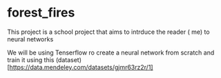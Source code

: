 # forest_fires

This project is a school project that aims to intrduce the reader ( me) to neural networks 

We will be using Tenserflow ro create a neural network from scratch and train it using this (dataset)[https://data.mendeley.com/datasets/gjmr63rz2r/1] 
